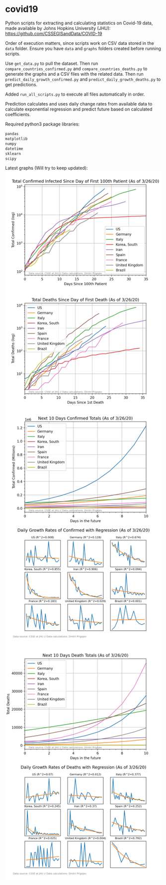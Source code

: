 # covid19
Python scripts for extracting and calculating statistics on Covid-19 data, made available by Johns Hopkins University (JHU):
https://github.com/CSSEGISandData/COVID-19

Order of execution matters, since scripts work on CSV data stored in the `data` folder. Ensure you have `data` and `graphs` folders created before running scripts.

Use `get_data.py` to pull the dataset. 
Then run `compare_countries_confirmed.py` and `compare_countries_deaths.py` to generate the graphs and a CSV files with the related data. 
Then run `predict_daily_growth_confirmed.py` and `predict_daily_growth_deaths.py` to get predictions. 

Added `run_all_scripts.py` to execute all files automatically in order. 

Prediction calculates and uses daily change rates from available data to calculate exponential regression and predict future based on calculated coefficients.

Required python3 package libraries:
```
pandas
matplotlib
numpy
datetime
sklearn
scipy
```


Latest graphs (Will try to keep updated):
![confirmed](/graphs/corona_confirmed.png)
![deaths](/graphs/corona_deaths.png)
![predict confirmed](/graphs/predicting_confirmed.png)
![daily confirmed growth rates with regression](/graphs/rates_w_regression_confirmed.png)
![predict deaths](/graphs/predicting_deaths.png)
![daily deaths growth rates with regression](/graphs/rates_w_regression_deaths.png)